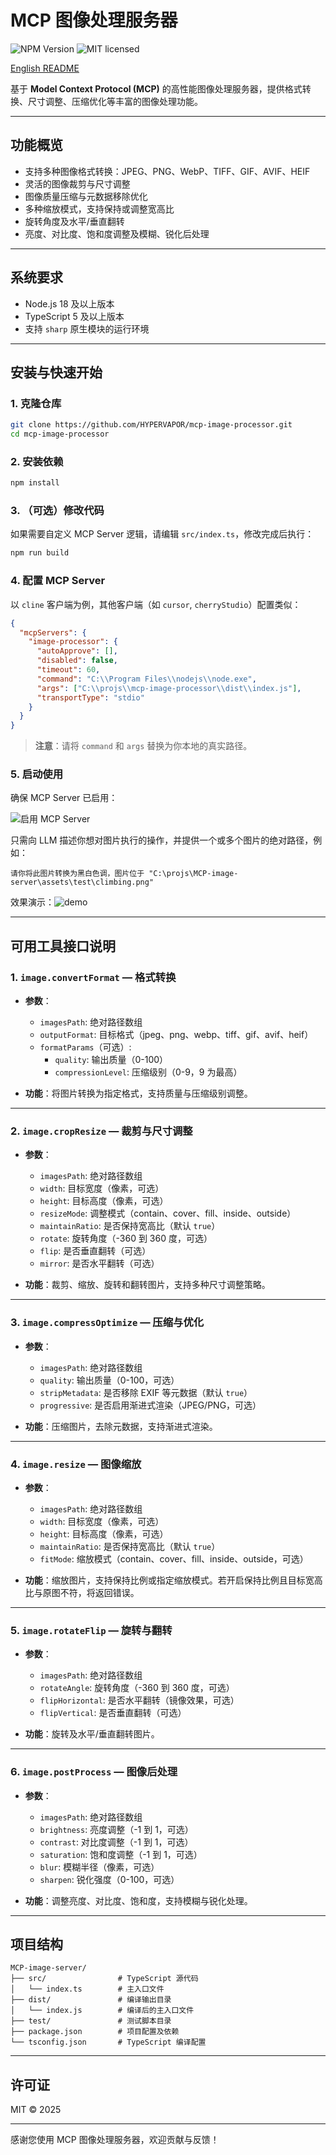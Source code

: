 # MCP 图像处理服务器

![NPM Version](https://img.shields.io/npm/v/%40modelcontextprotocol%2Fsdk)
![MIT licensed](https://img.shields.io/npm/l/%40modelcontextprotocol%2Fsdk)

[English README](README.en.md)

基于 **Model Context Protocol (MCP)** 的高性能图像处理服务器，提供格式转换、尺寸调整、压缩优化等丰富的图像处理功能。

---

## 功能概览

- 支持多种图像格式转换：JPEG、PNG、WebP、TIFF、GIF、AVIF、HEIF
- 灵活的图像裁剪与尺寸调整
- 图像质量压缩与元数据移除优化
- 多种缩放模式，支持保持或调整宽高比
- 旋转角度及水平/垂直翻转
- 亮度、对比度、饱和度调整及模糊、锐化后处理

---

## 系统要求

- Node.js 18 及以上版本
- TypeScript 5 及以上版本
- 支持 `sharp` 原生模块的运行环境

---

## 安装与快速开始

### 1. 克隆仓库

```bash
git clone https://github.com/HYPERVAPOR/mcp-image-processor.git
cd mcp-image-processor
```

### 2. 安装依赖

```bash
npm install
```

### 3. （可选）修改代码

如果需要自定义 MCP Server 逻辑，请编辑 `src/index.ts`，修改完成后执行：

```bash
npm run build
```

### 4. 配置 MCP Server

以 `cline` 客户端为例，其他客户端（如 `cursor`, `cherryStudio`）配置类似：

```json
{
  "mcpServers": {
    "image-processor": {
      "autoApprove": [],
      "disabled": false,
      "timeout": 60,
      "command": "C:\\Program Files\\nodejs\\node.exe",
      "args": ["C:\\projs\\mcp-image-processor\\dist\\index.js"],
      "transportType": "stdio"
    }
  }
}
```

> **注意**：请将 `command` 和 `args` 替换为你本地的真实路径。

### 5. 启动使用

确保 MCP Server 已启用：

![启用 MCP Server](public/enabled-mcp.png)

只需向 LLM 描述你想对图片执行的操作，并提供一个或多个图片的绝对路径，例如：

```text
请你将此图片转换为黑白色调，图片位于 "C:\projs\MCP-image-server\assets\test\climbing.png"
```

效果演示：![demo](public/demo.gif)

---

## 可用工具接口说明

### 1. `image.convertFormat` — 格式转换

- **参数**：

  - `imagesPath`: 绝对路径数组
  - `outputFormat`: 目标格式（jpeg、png、webp、tiff、gif、avif、heif）
  - `formatParams`（可选）:
    - `quality`: 输出质量（0-100）
    - `compressionLevel`: 压缩级别（0-9，9 为最高）

- **功能**：将图片转换为指定格式，支持质量与压缩级别调整。

---

### 2. `image.cropResize` — 裁剪与尺寸调整

- **参数**：

  - `imagesPath`: 绝对路径数组
  - `width`: 目标宽度（像素，可选）
  - `height`: 目标高度（像素，可选）
  - `resizeMode`: 调整模式（contain、cover、fill、inside、outside）
  - `maintainRatio`: 是否保持宽高比（默认 `true`）
  - `rotate`: 旋转角度（-360 到 360 度，可选）
  - `flip`: 是否垂直翻转（可选）
  - `mirror`: 是否水平翻转（可选）

- **功能**：裁剪、缩放、旋转和翻转图片，支持多种尺寸调整策略。

---

### 3. `image.compressOptimize` — 压缩与优化

- **参数**：

  - `imagesPath`: 绝对路径数组
  - `quality`: 输出质量（0-100，可选）
  - `stripMetadata`: 是否移除 EXIF 等元数据（默认 `true`）
  - `progressive`: 是否启用渐进式渲染（JPEG/PNG，可选）

- **功能**：压缩图片，去除元数据，支持渐进式渲染。

---

### 4. `image.resize` — 图像缩放

- **参数**：

  - `imagesPath`: 绝对路径数组
  - `width`: 目标宽度（像素，可选）
  - `height`: 目标高度（像素，可选）
  - `maintainRatio`: 是否保持宽高比（默认 `true`）
  - `fitMode`: 缩放模式（contain、cover、fill、inside、outside，可选）

- **功能**：缩放图片，支持保持比例或指定缩放模式。若开启保持比例且目标宽高比与原图不符，将返回错误。

---

### 5. `image.rotateFlip` — 旋转与翻转

- **参数**：

  - `imagesPath`: 绝对路径数组
  - `rotateAngle`: 旋转角度（-360 到 360 度，可选）
  - `flipHorizontal`: 是否水平翻转（镜像效果，可选）
  - `flipVertical`: 是否垂直翻转（可选）

- **功能**：旋转及水平/垂直翻转图片。

---

### 6. `image.postProcess` — 图像后处理

- **参数**：

  - `imagesPath`: 绝对路径数组
  - `brightness`: 亮度调整（-1 到 1，可选）
  - `contrast`: 对比度调整（-1 到 1，可选）
  - `saturation`: 饱和度调整（-1 到 1，可选）
  - `blur`: 模糊半径（像素，可选）
  - `sharpen`: 锐化强度（0-100，可选）

- **功能**：调整亮度、对比度、饱和度，支持模糊与锐化处理。

---

## 项目结构

```
MCP-image-server/
├── src/                # TypeScript 源代码
│   └── index.ts        # 主入口文件
├── dist/               # 编译输出目录
│   └── index.js        # 编译后的主入口文件
├── test/               # 测试脚本目录
├── package.json        # 项目配置及依赖
└── tsconfig.json       # TypeScript 编译配置
```

---

## 许可证

MIT © 2025

---

感谢您使用 MCP 图像处理服务器，欢迎贡献与反馈！
